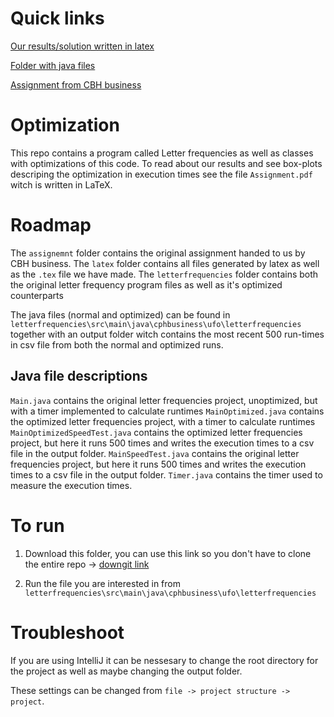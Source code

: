 # Quick links 
[Our results/solution written in latex](https://github.com/Cosby1992/CPH-business-assingments/blob/master/Data%20Science/Assignment_3_optimization/Assignment.pdf)

[Folder with java files](https://github.com/Cosby1992/CPH-business-assingments/tree/master/Data%20Science/Assignment_3_optimization/letterfrequencies/src/main/java/cphbusiness/ufo/letterfrequencies)

[Assignment from CBH business](https://github.com/Cosby1992/CPH-business-assingments/blob/master/Data%20Science/Assignment_3_optimization/assignment/assignment-03.pdf)

# Optimization
This repo contains a program called Letter frequencies as well as classes with optimizations of this code. 
To read about our results and see box-plots descriping the optimization in execution times see the file ```Assignment.pdf``` witch is written in LaTeX. 

# Roadmap
The ```assignemnt``` folder contains the original assignment handed to us by CBH business. 
The ```latex``` folder contains all files generated by latex as well as the ```.tex``` file we have made. 
The ```letterfrequencies``` folder contains both the original letter frequency program files as well as it's optimized counterparts

The java files (normal and optimized) can be found in ```letterfrequencies\src\main\java\cphbusiness\ufo\letterfrequencies``` together with an output folder witch contains the most recent 500 run-times in csv file from both the normal and optimized runs.

## Java file descriptions
```Main.java``` contains the original letter frequencies project, unoptimized, but with a timer implemented to calculate runtimes
```MainOptimized.java``` contains the optimized letter frequencies project, with a timer to calculate runtimes
```MainOptimizedSpeedTest.java``` contains the optimized letter frequencies project, but here it runs 500 times and writes the execution times to a csv file in the output folder. 
```MainSpeedTest.java``` contains the original letter frequencies project, but here it runs 500 times and writes the execution times to a csv file in the output folder. 
```Timer.java``` contains the timer used to measure the execution times. 

# To run
1. Download this folder, you can use this link so you don't have to clone the entire repo -> [downgit link](https://minhaskamal.github.io/DownGit/#/home?url=https://github.com/Cosby1992/CPH-business-assingments/tree/master/Data%20Science/Assignment_3_optimization) 

2. Run the file you are interested in from ```letterfrequencies\src\main\java\cphbusiness\ufo\letterfrequencies```

# Troubleshoot
If you are using IntelliJ it can be nessesary to change the root directory for the project as well as maybe changing the output folder. 

These settings can be changed from ```file -> project structure -> project```.
